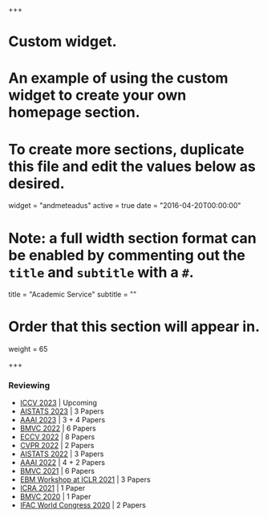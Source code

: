 +++
# Custom widget.
# An example of using the custom widget to create your own homepage section.
# To create more sections, duplicate this file and edit the values below as desired.
widget = "andmeteadus"
active = true
date = "2016-04-20T00:00:00"

# Note: a full width section format can be enabled by commenting out the `title` and `subtitle` with a `#`.
title = "Academic Service"
subtitle = ""

# Order that this section will appear in.
weight = 65

+++

### Reviewing

* [ICCV 2023](https://iccv2023.thecvf.com/) | Upcoming
* [AISTATS 2023](http://aistats.org/aistats2023/) | 3 Papers
* [AAAI 2023](https://aaai.org/Conferences/AAAI-23/) | 3 + 4 Papers
* [BMVC 2022](https://bmvc2022.org/) | 6 Papers
* [ECCV 2022](https://eccv2022.ecva.net/) | 8 Papers
* [CVPR 2022](https://cvpr2022.thecvf.com/) | 2 Papers
* [AISTATS 2022](http://aistats.org/aistats2022/) | 3 Papers
* [AAAI 2022](https://aaai.org/Conferences/AAAI-22/) | 4 + 2 Papers
* [BMVC 2021](https://www.bmvc2021-virtualconference.com/) | 6 Papers
* [EBM Workshop at ICLR 2021](https://sites.google.com/view/ebm-workshop-iclr2021) | 3 Papers
* [ICRA 2021](https://www.ieee-ras.org/about-ras/ras-calendar/upcoming-ras-events/event/1920-icra-2021) | 1 Paper
* [BMVC 2020](https://www.bmvc2020-conference.com/) | 1 Paper
* [IFAC World Congress 2020](https://www.ifac2020.org/) | 2 Papers
